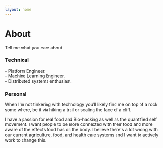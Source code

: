 ```yaml
---
layout: home
---
```


# About  

Tell me what you care about.

### Technical  

\- Platform Engineer.  
\- Machine Learning Engineer.  
\- Distributed systems enthusiast.

### Personal

When I'm not tinkering with technology you'll likely find me on top of a rock some where, be it via hiking a trail or scaling the face of a cliff.

I have a passion for real food and Bio-hacking as well as the quantified self movement. I want people to be more connected with their food and more aware of the effects food has on the body. I believe there's a lot wrong with our current agriculture, food, and health care systems and I want to actively work to change this. 

